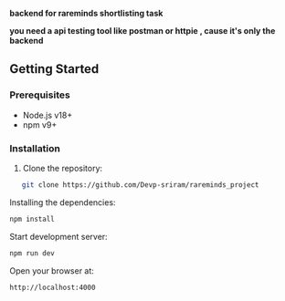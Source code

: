 **backend for rareminds shortlisting task**

**you need a api testing tool like postman or httpie , cause it's only the backend**


## Getting Started

### Prerequisites
- Node.js v18+
- npm v9+

### Installation
1. Clone the repository:
```bash
   git clone https://github.com/Devp-sriram/rareminds_project
```
Installing the dependencies:

```bash
npm install
```
Start development server:

```bash
npm run dev
```

Open your browser at:
```bash
http://localhost:4000
```

